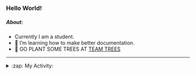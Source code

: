 ### Hello World!

##### About:
- Currently I am a student.
- 🌱 I’m learning how to make better documentation.
- 🌱 GO PLANT SOME TREES AT [TEAM TREES](https://teamtrees.org/)

---
<details>
  <summary>:zap: My Activity:</summary>
  
<!--START_SECTION:waka-->
![Code Time](http://img.shields.io/badge/Code%20Time-1%2C199%20hrs%2024%20mins-blue)

**I'm a Night 🦉** 

```text
🌞 Morning                1877 commits        ██░░░░░░░░░░░░░░░░░░░░░░░   09.98 % 
🌆 Daytime                6415 commits        █████████░░░░░░░░░░░░░░░░   34.12 % 
🌃 Evening                5408 commits        ███████░░░░░░░░░░░░░░░░░░   28.76 % 
🌙 Night                  5101 commits        ███████░░░░░░░░░░░░░░░░░░   27.13 % 
```
📅 **I'm Most Productive on Wednesday** 

```text
Monday                   2653 commits        ████░░░░░░░░░░░░░░░░░░░░░   14.11 % 
Tuesday                  2554 commits        ███░░░░░░░░░░░░░░░░░░░░░░   13.58 % 
Wednesday                4396 commits        ██████░░░░░░░░░░░░░░░░░░░   23.38 % 
Thursday                 2429 commits        ███░░░░░░░░░░░░░░░░░░░░░░   12.92 % 
Friday                   1964 commits        ███░░░░░░░░░░░░░░░░░░░░░░   10.45 % 
Saturday                 1641 commits        ██░░░░░░░░░░░░░░░░░░░░░░░   08.73 % 
Sunday                   3164 commits        ████░░░░░░░░░░░░░░░░░░░░░   16.83 % 
```


📊 **This Week I Spent My Time On** 

```text
🔥 Editors: 
VS Code                  7 hrs 36 mins       ███████████████████░░░░░░   75.93 % 
IntelliJ                 2 hrs 24 mins       ██████░░░░░░░░░░░░░░░░░░░   24.07 % 

🐱‍💻 Projects: 
file-utils               4 hrs 51 mins       ████████████░░░░░░░░░░░░░   48.46 % 
demo                     1 hr 30 mins        ████░░░░░░░░░░░░░░░░░░░░░   15.06 % 
melody-iuvo              1 hr 23 mins        ███░░░░░░░░░░░░░░░░░░░░░░   13.87 % 
leetc                    1 hr 10 mins        ███░░░░░░░░░░░░░░░░░░░░░░   11.73 % 
MavenTest                27 mins             █░░░░░░░░░░░░░░░░░░░░░░░░   04.49 % 
```


 Last Updated on 14/09/2023 17:10:19 UTC
<!--END_SECTION:waka-->
</details>
